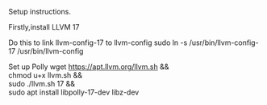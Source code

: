 


Setup instructions.

Firstly,install LLVM 17


Do this to link llvm-config-17 to llvm-config
sudo ln -s /usr/bin/llvm-config-17 /usr/bin/llvm-config


Set up Polly
wget https://apt.llvm.org/llvm.sh && \
    chmod u+x llvm.sh && \
    sudo ./llvm.sh 17 && \
    sudo apt install libpolly-17-dev libz-dev
